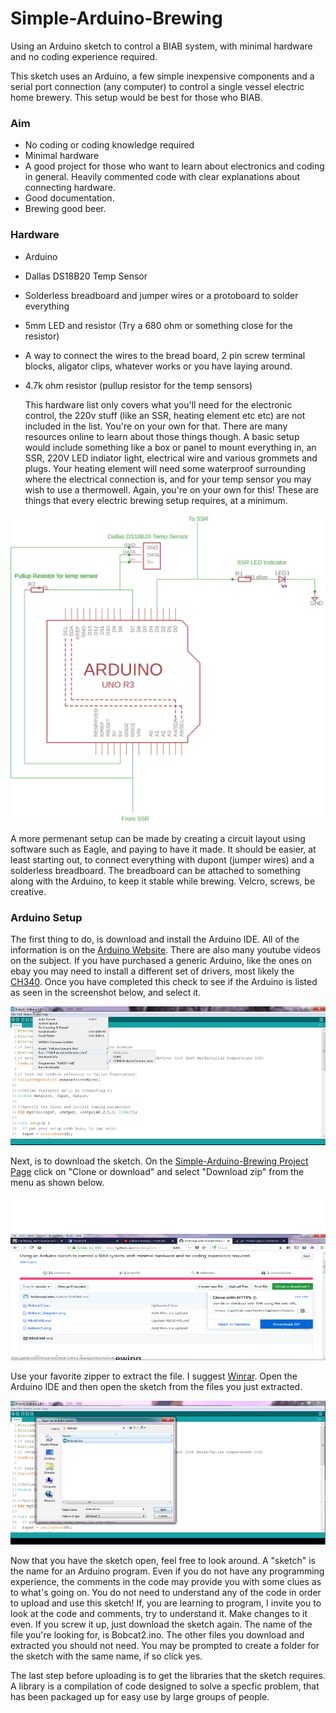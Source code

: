 # Simple-Arduino-Brewing
Using an Arduino sketch to control a BIAB system, with minimal hardware and no coding experience required.

  This sketch uses an Arduino, a few simple inexpensive components and a serial port connection (any computer) to control a single vessel electric home brewery.  This setup would be best for those who BIAB.  

### Aim
- No coding or coding knowledge required
- Minimal hardware
- A good project for those who want to learn about electronics and coding in general.  Heavily commented code with clear explanations about connecting hardware.
- Good documentation.  
- Brewing good beer.

### Hardware
- Arduino
- Dallas DS18B20 Temp Sensor
- Solderless breadboard and jumper wires or a protoboard to solder everything
- 5mm LED and resistor  (Try a 680 ohm or something close for the resistor)
- A way to connect the wires to the bread board, 2 pin screw terminal blocks, aligator clips, whatever works or you have laying around.
- 4.7k ohm resistor (pullup resistor for the temp sensors)

  This hardware list only covers what you'll need for the electronic control, the 220v stuff (like an SSR, heating element etc etc) are not included in the list.  You're on your own for that.  There are many resources online to learn about those things though.  A basic setup would include something like a box or panel to mount everything in, an SSR, 220V LED indiator light, electrical wire and various grommets and plugs.  Your heating element will need some waterproof surrounding where the electrical connection is, and for your temp sensor you may wish to use a thermowell.  Again, you're on your own for this!  These are things that every electric brewing setup requires, at a minimum.  

![Diagram](Bobcat_diagram.png)

  A more permenant setup can be made by creating a circuit layout using software such as Eagle, and paying to have it made.  It should be easier, at least starting out, to connect everything with dupont (jumper wires) and a solderless breadboard.  The breadboard can be attached to something along with the Arduino, to keep it stable while brewing.  Velcro, screws, be creative.  
  
  
  ### Arduino Setup
  The first thing to do, is download and install the Arduino IDE.  All of the information is on the [Arduino Website](https://www.arduino.cc/).  There are also many youtube videos on the subject.  If you have purchased a generic Arduino, like the ones on ebay you may need to install a different set of drivers, most likely the [CH340](https://sparks.gogo.co.nz/ch340.html).  Once you have completed this check to see if the Arduino is listed as seen in the screenshot below, and select it.  
 
![Screenshot 1](bobcat1.png)

Next, is to download the sketch.  On the [Simple-Arduino-Brewing Project Page](https://github.com/SixStringCoder/Simple-Arduino-Brewing) click on "Clone or download" and select "Download zip" from the menu as shown below.

![Screenshot 2](bobcat2.png)

Use your favorite zipper to extract the file.  I suggest [Winrar](https://www.rarlab.com/download.htm?).  Open the Arduino IDE and then open the sketch from the files you just extracted.  

![Screenshot 3](bobcat3.png)

Now that you have the sketch open, feel free to look around.  A "sketch" is the name for an Arduino program.  Even if you do not have any programming experience, the comments in the code may provide you with some clues as to what's going on.  You do not need to understand any of the code in order to upload and use this sketch!  If, you are learning to program, I invite you to look at the code and comments, try to understand it.  Make changes to it even.  If you screw it up, just download the sketch again.  The name of the file you're looking for, is Bobcat2.ino.  The other files you download and extracted you should not need.  You may be prompted to create a folder for the sketch with the same name, if so click yes.

The last step before uploading is to get the libraries that the sketch requires.  A library is a compilation of code designed to solve a specfic problem, that has been packaged up for easy use by large groups of people.  


